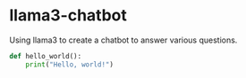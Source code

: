 # llama3-chatbot
Using llama3 to create a chatbot to answer various questions. 


```python
def hello_world():
    print("Hello, world!")
```
